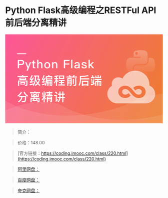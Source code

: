 # Python Flask高级编程之RESTFul API前后端分离精讲

![img](../../assets/5fcdfbfe09bb523805400304.png)

> 简介：

> 价格：148.00

> [官方链接：https://coding.imooc.com/class/220.html](https://coding.imooc.com/class/220.html)

> [阿里网盘：]()

> [百度网盘：]()

> [夸克网盘：]()
